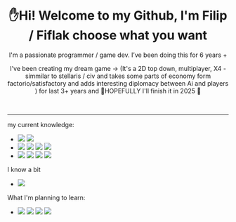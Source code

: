<h1 align="center">✋Hi! Welcome to my Github, I'm Filip / Fiflak choose what you want </h1>
<p align="center">I'm a passionate programmer / game dev. I’ve been doing this for 6 years +
<p align="center">I've been creating my dream game -> 
 (It's a 2D top down, multiplayer, X4 - simmilar to stellaris / civ and takes some parts of economy form factorio/satisfactory and adds interesting diplomacy between Ai and players )
 for last 3+ years and 🙏HOPEFULLY I'll finish it in 2025 🙏
<div align="center">
 
</div>
</br>

<hr>
<div >
  <p>my current knowledge:</p>
  <ul>
    <li>
      <img src="https://img.shields.io/badge/HTML5-E34F26?style=for-the-badge&logo=html5&logoColor=white" />
      <img src="https://img.shields.io/badge/CSS3-1572B6?style=for-the-badge&logo=css3&logoColor=white" />
    </li>
    <li>
      <img src="https://img.shields.io/badge/C%20Sharp-blue?style=for-the-badge&logo=csharp" />
      <img src="https://img.shields.io/badge/.NET-404DFF?style=for-the-badge&logo=.net&logoColor=white" />
      <img src="https://img.shields.io/badge/Unity-1572B6?style=for-the-badge&logo=Unity&logoColor=white" />
      <img src="https://img.shields.io/badge/Unreal engine-1572B6?style=for-the-badge&logo=Unreal engine&logoColor=black" />
    </li>
    <li>
   <img src="https://img.shields.io/badge/JavaScript-323330?style=for-the-badge&logo=javascript&logoColor=F7DF1E" />
      <img src="https://img.shields.io/badge/tauri-blue?style=for-the-badge&logo=tauri&logoColor=yellow" />
      <img src="https://img.shields.io/badge/TypeScript-007ACC?style=for-the-badge&logo=typescript&logoColor=white" />
      <img src="https://img.shields.io/badge/Rust-000000?style=for-the-badge&logo=rust&logoColor=white" />
     </li>
  </ul>
 <p>I know a bit</p>
  <ul>
    <li>
      <img src="https://img.shields.io/badge/PowerShell-blue?style=for-the-badge&logo=PowerShell&logoColor=white" />
  </ul>
  <p>What I'm planning to learn:</b></p>
  <ul>
    <li>
      <img src="https://img.shields.io/badge/godot-110991?style=for-the-badge&logo=godot-engine&" />
     <img src="https://img.shields.io/badge/C++-110991?style=for-the-badge&logo=C++&" />
    <img src="https://img.shields.io/badge/C-110991?style=for-the-badge&logo=C&" />
     <img src="https://img.shields.io/badge/C-110991?style=for-the-badge&logo=sql&" />
    </li>
  </ul>

</div>
